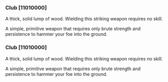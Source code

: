 ### Club [11010000]

A thick, solid lump of wood. Wielding this striking weapon requires no skill.

A simple, primitive weapon that requires only brute strength and persistence to hammer your foe into the ground.### Club [11010000]

A thick, solid lump of wood. Wielding this striking weapon requires no skill.

A simple, primitive weapon that requires only brute strength and persistence to hammer your foe into the ground.